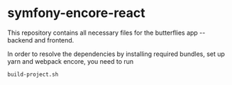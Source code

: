 # symfony-encore-react

This repository contains all necessary files for the butterflies app -- backend and frontend.

In order to resolve the dependencies by installing required bundles, set up yarn and webpack encore, you need to run

``build-project.sh``